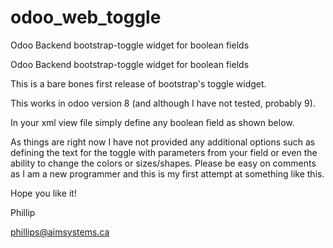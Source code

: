 # odoo_web_toggle
Odoo Backend bootstrap-toggle widget for boolean fields


Odoo Backend bootstrap-toggle widget for boolean fields

This is a bare bones first release of bootstrap's toggle widget.

This works in odoo version 8 (and although I have not tested, probably 9).

In your xml view file simply define any boolean field as shown below.

As things are right now I have not provided any additional options such as defining the text for the toggle with parameters from your field or even the ability to change the colors or sizes/shapes. Please be easy on comments as I am a new programmer and this is my first attempt at something like this.

Hope you like it!

Phillip

phillips@aimsystems.ca
